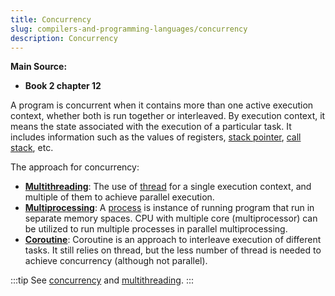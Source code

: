 ```yaml
---
title: Concurrency
slug: compilers-and-programming-languages/concurrency
description: Concurrency
---
```


**Main Source:**

- **Book 2 chapter 12**

A program is concurrent when it contains more than one active execution context, whether both is run together or interleaved. By execution context, it means the state associated with the execution of a particular task. It includes information such as the values of registers, [stack pointer](/cs-notes/computer-organization-and-architecture/registers-and-ram#type-of-registers), [call stack](/cs-notes/compilers-and-programming-languages/subroutines#call-stack), etc.

The approach for concurrency:

- **[Multithreading](/cs-notes/computer-and-programming-fundamentals/concurrency#multithreading)**: The use of [thread](/cs-notes/computer-and-programming-fundamentals/concurrency#thread) for a single execution context, and multiple of them to achieve parallel execution.
- **[Multiprocessing](/cs-notes/computer-and-programming-fundamentals/concurrency#multiprocessing)**: A [process](/cs-notes/computer-and-programming-fundamentals/concurrency#process) is instance of running program that run in separate memory spaces. CPU with multiple core (multiprocessor) can be utilized to run multiple processes in parallel multiprocessing.
- **[Coroutine](/cs-notes/computer-and-programming-fundamentals/concurrency#coroutine)**: Coroutine is an approach to interleave execution of different tasks. It still relies on thread, but the less number of thread is needed to achieve concurrency (although not parallel).

:::tip
See [concurrency](/cs-notes/computer-and-programming-fundamentals/concurrency) and [multithreading](/cs-notes/operating-system/multithreading).
:::
